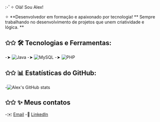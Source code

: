 :･ﾟ✧ Olá! Sou Alex!

✧ **Desenvolvedor em formação e apaixonado por tecnologia!
** Sempre trabalhando no desenvolvimento de projetos que unem criatividade e lógica. ** 

## ✩✩ 🛠️ Tecnologias e Ferramentas:
-➤  ![Java](https://img.shields.io/badge/Java-ED8B00?style=for-the-badge&logo=java&logoColor=white)
-➤  ![MySQL](https://img.shields.io/badge/MySQL-005C84?style=for-the-badge&logo=mysql&logoColor=white)
-➤  ![PHP](https://img.shields.io/badge/PHP-777BB4?style=for-the-badge&logo=php&logoColor=white)

## ✩✩ 📊 Estatísticas do GitHub:
-![Alex's GitHub stats](https://github-readme-stats.vercel.app/api?username=seu-username&show_icons=true&theme=radical)


## ✩✩ ✨ Meus contatos
-✉️ [Email](mailto:alexyenogueira@gmail.com) 
-💼 [LinkedIn](https://linkedin.com/in/seu-perfil)
<!---
AlexNogueiraPereira/AlexNogueiraPereira is a ✨ special ✨ repository because its `README.md` (this file) appears on your GitHub profile.
You can click the Preview link to take a look at your changes.
--->
